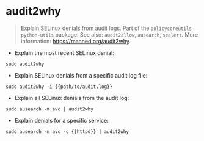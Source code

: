 # audit2why

> Explain SELinux denials from audit logs.
> Part of the `policycoreutils-python-utils` package.
> See also: `audit2allow`, `ausearch`, `sealert`.
> More information: <https://manned.org/audit2why>.

- Explain the most recent SELinux denial:

`sudo audit2why`

- Explain SELinux denials from a specific audit log file:

`sudo audit2why -i {{path/to/audit.log}}`

- Explain all SELinux denials from the audit log:

`sudo ausearch -m avc | audit2why`

- Explain denials for a specific service:

`sudo ausearch -m avc -c {{httpd}} | audit2why`
